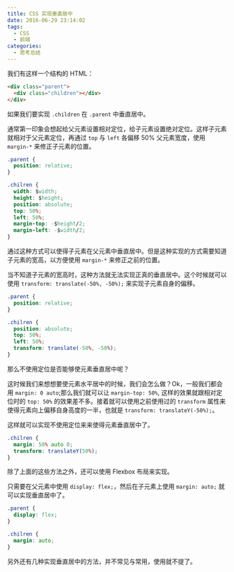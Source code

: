 ```yaml
---
title: CSS 实现垂直居中
date: 2016-06-29 23:14:02
tags:
  - CSS
  - 前端
categories:
  - 思考总结
---
```


我们有这样一个结构的 HTML：

``` html
<div class="parent">
  <div class="children"></div>
</div>
```

如果我们要实现 `.children` 在 `.parent` 中垂直居中。

通常第一印象会想起给父元素设置相对定位，给子元素设置绝对定位。这样子元素就相对于父元素定位，再通过 `top` 与 `left` 各偏移 50% 父元素宽度，使用 `margin-*` 来修正子元素的位置。
<!--more-->

``` css
.parent {
  position: relative;
}

.chilren {
  width: $width;
  height: $height;
  position: absolute;
  top: 50%;
  left: 50%;
  margin-top: -$height/2;
  margin-left: -$width/2;
}
```

通过这种方式可以使得子元素在父元素中垂直居中。但是这种实现的方式需要知道子元素的宽高，以方便使用 `margin-*` 来修正之前的位置。

当不知道子元素的宽高时，这种方法就无法实现正真的垂直居中。这个时候就可以使用 `transform: translate(-50%, -50%);` 来实现子元素自身的偏移。

``` CSS
.parent {
  position: relative;
}

.chilren {
  position: absolute;
  top: 50%;
  left: 50%;
  transform: translate(-50%, -50%);
}
```

那么不使用定位是否能够使元素垂直居中呢？

这时候我们来想想要使元素水平居中的时候，我们会怎么做？Ok，一般我们都会用 `margin: 0 auto`;那么我们就可以让 `margin-top: 50%`, 这样的效果就跟相对定位时的 `top: 50%` 的效果差不多。接着就可以使用之前使用过的 `transform` 属性来使得元素向上偏移自身高度的一半，也就是 `transform: translateY(-50%);`。

这样就可以实现不使用定位来来使得元素垂直居中了。

``` CSS
.chilren {
  margin: 50% auto 0;
  transform: translateY(50%);
}
```

除了上面的这些方法之外，还可以使用 Flexbox 布局来实现。

只需要在父元素中使用 `display: flex;`，然后在子元素上使用 `margin: auto;` 就可以实现垂直居中了。

``` CSS
.parent {
  display: flex;
}

.chilren {
  margin: auto;
}
```

另外还有几种实现垂直居中的方法，并不常见与常用，使用就不提了。
